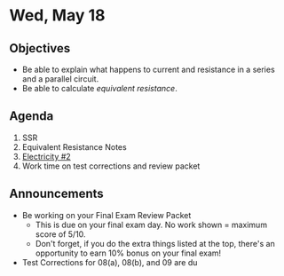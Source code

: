 Wed, May 18
=================== 
   
    
Objectives    
------------    
- Be able to explain what happens to current and resistance in a series and a parallel circuit.
- Be able to calculate *equivalent resistance*.
  
Agenda      
---------      
1. SSR
2. Equivalent Resistance Notes
3. [Electricity #2](https://avon.schoology.com/course/5138386979/materials/gp/5944991658)
4. Work time on test corrections and review packet

  
Announcements   
-------------    
- Be working on your Final Exam Review Packet
	- This is due on your final exam day.  No work shown = maximum score of 5/10.
	- Don't forget, if you do the extra things listed at the top, there's an opportunity to earn 10% bonus on your final exam!
- Test Corrections for 08(a), 08(b), and 09 are du

[rev]: https://avon.schoology.com/course/5138386979/materials?f=595396692
[e1]: https://avon.schoology.com/course/5138386979/materials/gp/5939609421
[s/p]: https://avon.schoology.com/course/5138386979/materials/gp/5939609362
<!--stackedit_data:
eyJoaXN0b3J5IjpbNzg1MTkzNDU1LDE4NTIwMzEyMTksLTQ0Mz
A5MDM5MywtMTkxMjgyMzY2MywtMzgzNTYwODQwLDE0MjQzNzE3
OCwxMzQwMDA1OTExLC03NTMxMDQ5ODYsLTEzODgyNTY2MTgsMT
U1MjI0MTQ4OSw0MTI0ODM0NzQsLTE5OTA0NzU3OTAsMTkzNTQy
Mjc3LC00Nzc4NTI3ODQsLTk0NTQ4NjM4MSwxMTE3NDk2MDY0LD
g2NTU2NDkwNiwtMTQwNTc3MTk1MiwtMzE5ODg0NzQ4LDE1MzMy
MTI4ODRdfQ==
-->